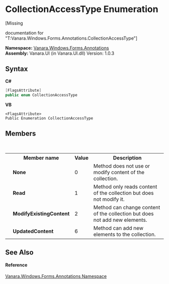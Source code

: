 # CollectionAccessType Enumeration
 

\[Missing <summary> documentation for "T:Vanara.Windows.Forms.Annotations.CollectionAccessType"\]

**Namespace:**&nbsp;<a href="600255aa-5477-7018-00f3-14fce5adebc9">Vanara.Windows.Forms.Annotations</a><br />**Assembly:**&nbsp;Vanara.UI (in Vanara.UI.dll) Version: 1.0.3

## Syntax

**C#**<br />
``` C#
[FlagsAttribute]
public enum CollectionAccessType
```

**VB**<br />
``` VB
<FlagsAttribute>
Public Enumeration CollectionAccessType
```


## Members
&nbsp;<table><tr><th></th><th>Member name</th><th>Value</th><th>Description</th></tr><tr><td /><td target="F:Vanara.Windows.Forms.Annotations.CollectionAccessType.None">**None**</td><td>0</td><td>Method does not use or modify content of the collection.</td></tr><tr><td /><td target="F:Vanara.Windows.Forms.Annotations.CollectionAccessType.Read">**Read**</td><td>1</td><td>Method only reads content of the collection but does not modify it.</td></tr><tr><td /><td target="F:Vanara.Windows.Forms.Annotations.CollectionAccessType.ModifyExistingContent">**ModifyExistingContent**</td><td>2</td><td>Method can change content of the collection but does not add new elements.</td></tr><tr><td /><td target="F:Vanara.Windows.Forms.Annotations.CollectionAccessType.UpdatedContent">**UpdatedContent**</td><td>6</td><td>Method can add new elements to the collection.</td></tr></table>

## See Also


#### Reference
<a href="600255aa-5477-7018-00f3-14fce5adebc9">Vanara.Windows.Forms.Annotations Namespace</a><br />